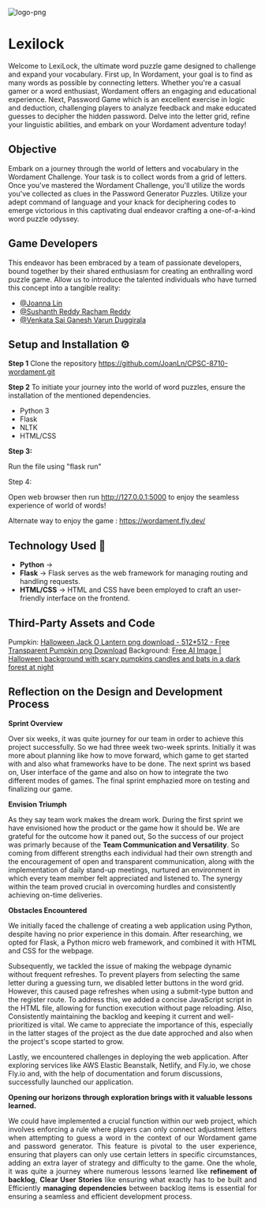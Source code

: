 

![logo-png](https://github.com/JoanLn/CPSC-8710-wordament/assets/65409705/752c1ee5-ec38-477a-b090-f38b76887c58)



# **Lexilock**

Welcome to LexiLock, the ultimate word puzzle game designed to challenge and expand your vocabulary. First up, In Wordament, your goal is to find as many words as possible by connecting letters. Whether you're a casual gamer or a word enthusiast, Wordament offers an engaging and educational experience. Next, Password Game which is an excellent exercise in logic and deduction, challenging players to analyze feedback and make educated guesses to decipher the hidden password.
Delve into the letter grid, refine your linguistic abilities, and embark on your Wordament adventure today!

## Objective

 Embark on a journey through the world of letters and vocabulary in the Wordament Challenge. Your task is to collect words from a grid of letters. Once you've mastered the Wordament Challenge, you'll utilize the words you've collected as clues in the Password Generator Puzzles. Utilize your adept command of language and your knack for deciphering codes to emerge victorious in this captivating dual endeavor crafting a one-of-a-kind word puzzle odyssey.
## Game Developers
This endeavor has been embraced by a team of passionate developers, bound together by their shared enthusiasm for creating an enthralling word puzzle game. Allow us to introduce the talented individuals who have turned this concept into a tangible reality:

- [@Joanna Lin](https://github.com/JoanLn)
- [@Sushanth Reddy Racham Reddy](https://github.com/sushanth-0)
- [@Venkata Sai Ganesh Varun Duggirala](https://github.com/DVSG09)



## Setup and Installation ⚙

**Step 1** 
Clone the repository
https://github.com/JoanLn/CPSC-8710-wordament.git

**Step 2**
To initiate your journey into the world of word puzzles, ensure the installation of the mentioned dependencies.

- Python 3
- Flask
- NLTK
- HTML/CSS

**Step 3:** 

 Run the file using "flask run"

 Step 4:

Open web browser then run http://127.0.0.1:5000 to enjoy the seamless experience of world of words!

Alternate way to enjoy the game : https://wordament.fly.dev/
## Technology Used 💾

- **Python** -> 
- **Flask** -> Flask serves as the web framework for managing routing and handling requests.
- **HTML/CSS** -> HTML and CSS have been employed to craft an user-friendly interface on the frontend.





## Third-Party Assets and Code
Pumpkin: [Halloween Jack O Lantern png download - 512*512 - Free Transparent Pumpkin png Download](https://www.cleanpng.com/png-halloween-png-file-44569/)
Background: [Free AI Image | Halloween background with scary pumpkins candles and bats in a dark forest at night](freepik.com)
## Reflection on the Design and Development Process

**Sprint Overview** 

Over six weeks, it was quite journey for our team in order to achieve this project successfully. So we had three week two-week sprints. Initially it was more about planning like how to move forward, which game to get started with and also what frameworks have to be done. The next sprint ws based on, User interface of the game and also on how to integrate the two different modes of games. The final sprint emphazied more on testing and finalizing our game. 

**Envision Triumph**   

As they say team work makes the dream work. During the first sprint we have envisioned how the product or the game how it should be. We are grateful for the outcome how it paned out, So the success of our project was primarly because of the **Team Communication and Versatility**. So coming from different strengths each individual had their own strength and the encouragement of open and transparent communication, along with the implementation of daily stand-up meetings, nurtured an environment in which every team member felt appreciated and listened to. The synergy within the team proved crucial in overcoming hurdles and consistently achieving on-time deliveries.

**Obstacles Encountered**

We initially faced the challenge of creating a web application using Python, despite having no prior experience in this domain. After researching, we opted for Flask, a Python micro web framework, and combined it with HTML and CSS for the webpage.

Subsequently, we tackled the issue of making the webpage dynamic without frequent refreshes. To prevent players from selecting the same letter during a guessing turn, we disabled letter buttons in the word grid. However, this caused page refreshes when using a submit-type button and the register route. To address this, we added a concise JavaScript script in the HTML file, allowing for function execution without page reloading. Also, Consistently maintaining the backlog and keeping it current and well-prioritized is vital. We came to appreciate the importance of this, especially in the latter stages of the project as the due date approched and also when the project's scope started to grow.

Lastly, we encountered challenges in deploying the web application. After exploring services like AWS Elastic Beanstalk, Netlify, and Fly.io, we chose Fly.io and, with the help of documentation and forum discussions, successfully launched our application.

**Opening our horizons through exploration brings with it valuable lessons learned.**   
<div style="text-align: justify;">

We could have implemented a crucial function within our web project, which involves enforcing a rule where players can only connect adjustment letters when attempting to guess a word in the context of our Wordament game and password generator. This feature is pivotal to the user experience, ensuring that players can only use certain letters in specific circumstances, adding an extra layer of strategy and difficulty to the game.
  One the whole, it was quite a journey where numerous lessons learned like **refinement of backlog**, **Clear User Stories** like ensuring what exactly has to be built and Efficiently **managing dependencies** between backlog items is essential for ensuring a seamless and efficient development process.
</div>
